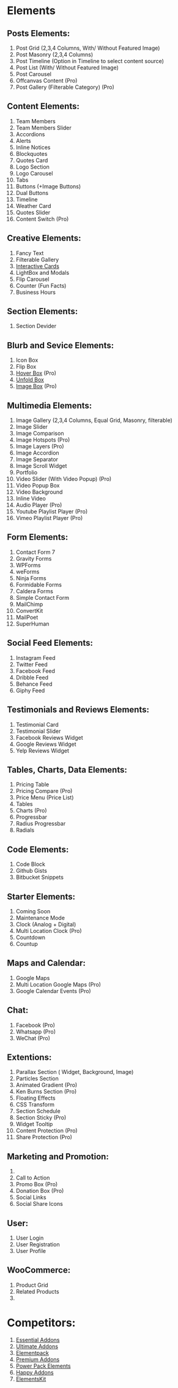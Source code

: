 # Elements

## Posts Elements:

1. Post Grid (2,3,4 Columns, With/ Without Featured Image)
2. Post Masonry (2,3,4 Columns)
3. Post Timeline (Option in Timeline to select content source)
4. Post List (With/ Without Featured Image)
6. Post Carousel 
8. Offcanvas Content (Pro)
9. Post Gallery (Filterable Category) (Pro)

## Content Elements:

1. Team Members
2. Team Members Slider
3. Accordions
5. Alerts
6. Inline Notices
7. Blockquotes
8. Quotes Card
9. Logo Section
10. Logo Carousel 
11. Tabs 
12. Buttons (+Image Buttons)
13. Dual Buttons
14. Timeline
15. Weather Card
16. Quotes Slider
17. Content Switch (Pro)

## Creative Elements:

1. Fancy Text
2. Filterable Gallery
3. [Interactive Cards](https://essential-addons.com/elementor/interactive-cards/)
4. LightBox and Modals
5. Flip Carousel 
6. Counter (Fun Facts)
7. Business Hours


## Section Elements: 

1. Section Devider 

## Blurb and Sevice Elements:

1. Icon Box
2. Flip Box
3. [Hover Box](https://premiumaddons.com/ihover-widget-for-elementor-page-builder) (Pro)
4. [Unfold Box](https://premiumaddons.com/unfold-widget-for-elementor-page-builder)
5. [Image Box](https://premiumaddons.com/banner-widget-for-elementor-page-builder) (Pro)

## Multimedia Elements:

1. Image Gallery (2,3,4 Columns, Equal Grid, Masonry, filterable)
2. Image Slider
3. Image Comparison
4. Image Hotspots (Pro)
5. Image Layers (Pro)
6. Image Accordion
7. Image Separator 
8. Image Scroll Widget
9. Portfolio 
10. Video Slider (With Video Popup) (Pro)
11. Video Popup Box
12. Video Background
13. Inline Video
14. Audio Player (Pro)
15. Youtube Playlist Player (Pro)
16. Vimeo Playlist Player (Pro)

## Form Elements:

1. Contact Form 7 
2. Gravity Forms
3. WPForms
4. weForms
5. Ninja Forms
6. Formidable Forms
7. Caldera Forms
8. Simple Contact Form
9. MailChimp
10. ConvertKit
11. MailPoet
12. SuperHuman


## Social Feed Elements:

1. Instagram Feed
2. Twitter Feed 
3. Facebook Feed
4. Dribble Feed
5. Behance Feed
6. Giphy Feed

## Testimonials and Reviews Elements: 

1. Testimonial Card
2. Testimonial Slider
3. Facebook Reviews Widget
4. Google Reviews Widget
5. Yelp Reviews Widget

## Tables, Charts, Data Elements:

1. Pricing Table 
2. Pricing Compare (Pro)
3. Price Menu (Price List)
4. Tables
5. Charts (Pro)
6. Progressbar 
7. Radius Progressbar
8. Radials

## Code Elements:

1. Code Block
2. Github Gists
3. Bitbucket Snippets

## Starter Elements:

1. Coming Soon 
2. Maintenance Mode
3. Clock (Analog + Digital)
4. Multi Location Clock (Pro)
5. Countdown 
6. Countup

## Maps and Calendar:

1. Google Maps
2. Multi Location Google Maps (Pro)
3. Google Calendar Events (Pro)

## Chat:

1. Facebook (Pro)
2. Whatsapp (Pro)
3. WeChat (Pro)

## Extentions:

1. Parallax Section ( Widget, Background, Image)
2. Particles Section
3. Animated Gradient (Pro)
4. Ken Burns Section (Pro)
5. Floating Effects
6. CSS Transform 
7. Section Schedule
8. Section Sticky (Pro)
9. Widget Tooltip
10. Content Protection (Pro)
11. Share Protection (Pro)

## Marketing and Promotion: 

1. 
2. Call to Action 
3. Promo Box (Pro)
4. Donation Box (Pro)
5. Social Links 
6. Social Share Icons

## User:

1. User Login
2. User Registration
3. User Profile


## WooCommerce: 

1. Product Grid
2. Related Products
3. 




# Competitors: 
1. [Essential Addons](https://essential-addons.com/elementor)
2. [Ultimate Addons](https://uaelementor.com)
3. [Elementpack](https://elementpack.pro)
4. [Premium Addons](http://premiumaddons.com)
5. [Power Pack Elements](https://powerpackelements.com)
6. [Happy Addons](https://happyaddons.com)
7. [ElementsKit](https://elementskit.xpeedstudio.com)
